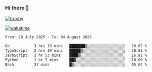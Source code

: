 ### Hi there 👋

[![trophy](https://github-profile-trophy.vercel.app/?username=cxnky&theme=dracula)](https://github.com/ryo-ma/github-profile-trophy)

[![wakatime](https://wakatime.com/badge/user/1c39c599-5497-41b9-a5be-2c4676e7fd23.svg)](https://wakatime.com/@1c39c599-5497-41b9-a5be-2c4676e7fd23)
<!--START_SECTION:waka-->

```txt
From: 28 July 2025 - To: 04 August 2025

Go           3 hrs 19 mins   ███████▒░░░░░░░░░░░░░░░░░   29.67 %
TypeScript   2 hrs 19 mins   █████▒░░░░░░░░░░░░░░░░░░░   20.81 %
JavaScript   1 hr 53 mins    ████▒░░░░░░░░░░░░░░░░░░░░   16.92 %
Python       1 hr 7 mins     ██▓░░░░░░░░░░░░░░░░░░░░░░   10.09 %
Bash         37 mins         █▒░░░░░░░░░░░░░░░░░░░░░░░   05.64 %
```

<!--END_SECTION:waka-->
